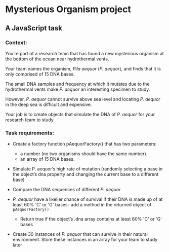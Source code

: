 # Mysterious Organism project

## A JavaScript task 

### Context: 
You’re part of a research team that has found a new mysterious organism at the bottom of the ocean near hydrothermal vents.

Your team names the organism, *Pila aequor* (*P. aequor*), and finds that it is only comprised of 15 DNA bases.

The small DNA samples and frequency at which it mutates due to the hydrothermal vents make *P. aequor* an interesting specimen to study.

However, *P. aequor* cannot survive above sea level and locating *P. aequor* in the deep sea is difficult and expensive.

Your job is to create objects that simulate the DNA of *P. aequor* for your research team to study.

### Task requirements:
-  Create a factory function pAequorFactory() that has two parameters:
    - a number (no two organisms should have the same number).
    - an array of 15 DNA bases.

- Simulate P. aequor‘s high rate of mutation (randomly selecting a base in the object’s dna property and changing the current base to a different base)
- Compare the DNA sequences of different *P. aequor*
- *P. aequor* have a likelier chance of survival if their DNA is made up of at least 60% 'C' or 'G' bases- add a method in the returned object of `pAequorFactory()`
    - Return true if the object’s .dna array contains at least 60% 'C' or 'G' bases
- Create 30 instances of *P. aequor* that can survive in their natural environment. Store these instances in an array for your team to study later